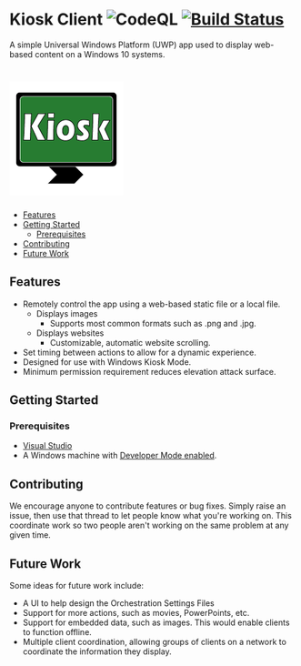 <!-- omit in toc -->
# Kiosk Client ![CodeQL](https://github.com/CityOfStanton/Kiosk-Client/workflows/CodeQL/badge.svg) [![Build Status](https://dev.azure.com/chadbirch0541/Kiosk%20Client/_apis/build/status/CityOfStanton.Kiosk-Client?branchName=develop)](https://dev.azure.com/chadbirch0541/Kiosk%20Client/_build/latest?definitionId=1&branchName=develop)

A simple Universal Windows Platform (UWP) app used to display web-based content on a Windows 10 systems.

<!-- omit in toc -->
# ![KioskClientLogo](logo/Kiosk-Client_App%20Logo%20@%20200.png)


- [Features](#features)
- [Getting Started](#getting-started)
  - [Prerequisites](#prerequisites)
- [Contributing](#contributing)
- [Future Work](#future-work)

## Features
  * Remotely control the app using a web-based static file or a local file.
    * Displays images
      * Supports most common formats such as .png and .jpg.
    * Displays websites
      * Customizable, automatic website scrolling.
  * Set timing between actions to allow for a dynamic experience.
  * Designed for use with Windows Kiosk Mode.
  * Minimum permission requirement reduces elevation attack surface.

## Getting Started

### Prerequisites

* [Visual Studio](https://visualstudio.microsoft.com/vs/community)
* A Windows machine with [Developer Mode enabled](https://docs.microsoft.com/en-us/windows/apps/get-started/enable-your-device-for-development).

## Contributing

We encourage anyone to contribute features or bug fixes. Simply raise an issue, then use that thread to let people know what you're working on. This coordinate work so two people aren't working on the same problem at any given time.

## Future Work

Some ideas for future work include:

* A UI to help design the Orchestration Settings Files
* Support for more actions, such as movies, PowerPoints, etc.
* Support for embedded data, such as images. This would enable clients to function offline.
* Multiple client coordination, allowing groups of clients on a network to coordinate the information they display.